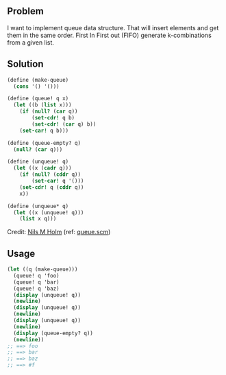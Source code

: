 ## Problem

I want to implement queue data structure. That will insert elements and get
them in the same order. First In First out (FIFO)
generate k-combinations from a given list.

## Solution
    
```scheme
(define (make-queue)
  (cons '() '()))

(define (queue! q x)
  (let ((b (list x)))
    (if (null? (car q))
        (set-cdr! q b)
        (set-cdr! (car q) b))
    (set-car! q b)))

(define (queue-empty? q)
  (null? (car q)))

(define (unqueue! q)
  (let ((x (cadr q)))
    (if (null? (cddr q))
        (set-car! q '()))
    (set-cdr! q (cddr q))
    x))

(define (unqueue* q)
  (let ((x (unqueue! q)))
    (list x q)))
```

Credit: [Nils M Holm](http://t3x.org/) (ref: [queue.scm](http://t3x.org/s9fes/queue.scm.html))

## Usage

```scheme
(let ((q (make-queue)))
  (queue! q 'foo)
  (queue! q 'bar)
  (queue! q 'baz)
  (display (unqueue! q))
  (newline)
  (display (unqueue! q))
  (newline)
  (display (unqueue! q))
  (newline)
  (display (queue-empty? q))
  (newline))
;; ==> foo
;; ==> bar
;; ==> baz
;; ==> #f
```